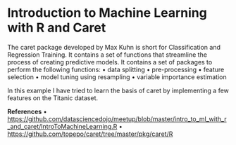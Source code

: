 # Introduction to Machine Learning with R and Caret

The caret package developed by Max Kuhn is short for Classification and Regression Training. It contains a set of functions that streamline the process of creating predictive models. It contains a set of packages to perform the following functions:
•	data splitting
•	pre-processing
•	feature selection
•	model tuning using resampling
•	variable importance estimation

In this example I have tried to learn the basis of caret by implementing a few features on the Titanic dataset.

<b>References</b>
•	https://github.com/datasciencedojo/meetup/blob/master/intro_to_ml_with_r_and_caret/IntroToMachineLearning.R
•	https://github.com/topepo/caret/tree/master/pkg/caret/R
